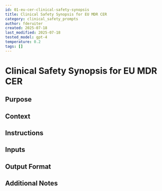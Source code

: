 ```yaml
---
id: 01-eu-cer-clinical-safety-synopsis
title: Clinical Safety Synopsis for EU MDR CER
category: clinical_safety_prompts
author: fderuiter
created: 2025-07-18
last_modified: 2025-07-18
tested_model: gpt-4
temperature: 0.2
tags: []
---
```


# Clinical Safety Synopsis for EU MDR CER

## Purpose

## Context

## Instructions

## Inputs

## Output Format

## Additional Notes
